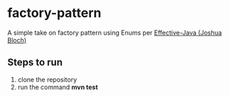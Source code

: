 # factory-pattern

A simple take on factory pattern using Enums per  [Effective-Java (Joshua Bloch)](http://www.informit.com/articles/article.aspx?p=1216151 "Effective Java")

## Steps to run
1. clone the repository
2. run the command <b>mvn test</b>




